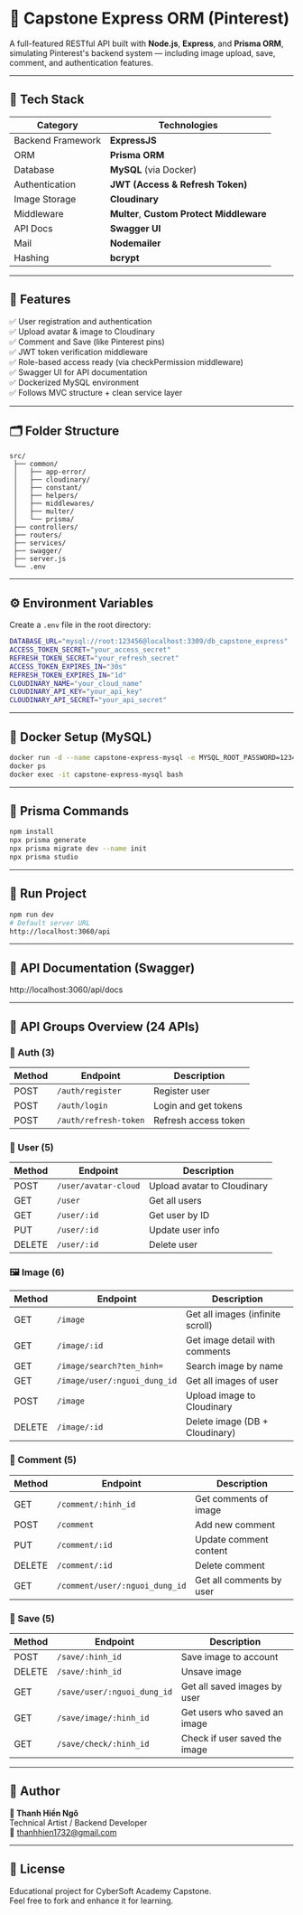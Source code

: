 # 📸 Capstone Express ORM (Pinterest)

A full-featured RESTful API built with **Node.js**, **Express**, and **Prisma ORM**, simulating Pinterest's backend system — including image upload, save, comment, and authentication features.

---

## 🚀 Tech Stack

| Category | Technologies |
|-----------|---------------|
| Backend Framework | **ExpressJS** |
| ORM | **Prisma ORM** |
| Database | **MySQL** (via Docker) |
| Authentication | **JWT (Access & Refresh Token)** |
| Image Storage | **Cloudinary** |
| Middleware | **Multer**, **Custom Protect Middleware** |
| API Docs | **Swagger UI** |
| Mail | **Nodemailer** |
| Hashing | **bcrypt** |

---

## 🧩 Features

✅ User registration and authentication  
✅ Upload avatar & image to Cloudinary  
✅ Comment and Save (like Pinterest pins)  
✅ JWT token verification middleware  
✅ Role-based access ready (via checkPermission middleware)  
✅ Swagger UI for API documentation  
✅ Dockerized MySQL environment  
✅ Follows MVC structure + clean service layer  

---

## 🗂️ Folder Structure

```
src/
 ├── common/
 │   ├── app-error/
 │   ├── cloudinary/
 │   ├── constant/
 │   ├── helpers/
 │   ├── middlewares/
 │   ├── multer/
 │   └── prisma/
 ├── controllers/
 ├── routers/
 ├── services/
 ├── swagger/
 ├── server.js
 └── .env
```

---

## ⚙️ Environment Variables

Create a `.env` file in the root directory:

```bash
DATABASE_URL="mysql://root:123456@localhost:3309/db_capstone_express"
ACCESS_TOKEN_SECRET="your_access_secret"
REFRESH_TOKEN_SECRET="your_refresh_secret"
ACCESS_TOKEN_EXPIRES_IN="30s"
REFRESH_TOKEN_EXPIRES_IN="1d"
CLOUDINARY_NAME="your_cloud_name"
CLOUDINARY_API_KEY="your_api_key"
CLOUDINARY_API_SECRET="your_api_secret"
```

---

## 🐳 Docker Setup (MySQL)

```bash
docker run -d --name capstone-express-mysql -e MYSQL_ROOT_PASSWORD=123456 -p 3309:3306 mysql
docker ps
docker exec -it capstone-express-mysql bash
```

---

## 🔧 Prisma Commands

```bash
npm install
npx prisma generate
npx prisma migrate dev --name init
npx prisma studio
```

---

## 🚀 Run Project

```bash
npm run dev
# Default server URL
http://localhost:3060/api
```

---

## 🧭 API Documentation (Swagger)

http://localhost:3060/api/docs

---

## 📸 API Groups Overview (24 APIs)

### 🔐 Auth (3)
| Method | Endpoint | Description |
|--------|-----------|-------------|
| POST | `/auth/register` | Register user |
| POST | `/auth/login` | Login and get tokens |
| POST | `/auth/refresh-token` | Refresh access token |

### 👤 User (5)
| Method | Endpoint | Description |
|--------|-----------|-------------|
| POST | `/user/avatar-cloud` | Upload avatar to Cloudinary |
| GET | `/user` | Get all users |
| GET | `/user/:id` | Get user by ID |
| PUT | `/user/:id` | Update user info |
| DELETE | `/user/:id` | Delete user |

### 🖼️ Image (6)
| Method | Endpoint | Description |
|--------|-----------|-------------|
| GET | `/image` | Get all images (infinite scroll) |
| GET | `/image/:id` | Get image detail with comments |
| GET | `/image/search?ten_hinh=` | Search image by name |
| GET | `/image/user/:nguoi_dung_id` | Get all images of user |
| POST | `/image` | Upload image to Cloudinary |
| DELETE | `/image/:id` | Delete image (DB + Cloudinary) |

### 💬 Comment (5)
| Method | Endpoint | Description |
|--------|-----------|-------------|
| GET | `/comment/:hinh_id` | Get comments of image |
| POST | `/comment` | Add new comment |
| PUT | `/comment/:id` | Update comment content |
| DELETE | `/comment/:id` | Delete comment |
| GET | `/comment/user/:nguoi_dung_id` | Get all comments by user |

### 📌 Save (5)
| Method | Endpoint | Description |
|--------|-----------|-------------|
| POST | `/save/:hinh_id` | Save image to account |
| DELETE | `/save/:hinh_id` | Unsave image |
| GET | `/save/user/:nguoi_dung_id` | Get all saved images by user |
| GET | `/save/image/:hinh_id` | Get users who saved an image |
| GET | `/save/check/:hinh_id` | Check if user saved the image |

---

## 🧱 Author

**👤 Thanh Hiền Ngô**  
Technical Artist / Backend Developer  
📧 [thanhhien1732@gmail.com](mailto:thanhhien1732@gmail.com)

---

## 🧭 License
Educational project for CyberSoft Academy Capstone.  
Feel free to fork and enhance it for learning.
